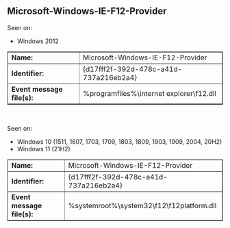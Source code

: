 ## Microsoft-Windows-IE-F12-Provider

Seen on:
* Windows 2012

<table border="1" class="docutils">
  <tbody>
    <tr>
      <td><b>Name:</b></td>
      <td>Microsoft-Windows-IE-F12-Provider</td>
    </tr>
    <tr>
      <td><b>Identifier:</b></td>
      <td>{d17fff2f-392d-478c-a41d-737a216eb2a4}</td>
    </tr>
    <tr>
      <td><b>Event message file(s):</b></td>
      <td>%programfiles%\internet explorer\f12.dll</td>
    </tr>
  </tbody>
</table>

&nbsp;

Seen on:
* Windows 10 (1511, 1607, 1703, 1709, 1803, 1809, 1903, 1909, 2004, 20H2)
* Windows 11 (21H2)

<table border="1" class="docutils">
  <tbody>
    <tr>
      <td><b>Name:</b></td>
      <td>Microsoft-Windows-IE-F12-Provider</td>
    </tr>
    <tr>
      <td><b>Identifier:</b></td>
      <td>{d17fff2f-392d-478c-a41d-737a216eb2a4}</td>
    </tr>
    <tr>
      <td><b>Event message file(s):</b></td>
      <td>%systemroot%\system32\f12\f12platform.dll</td>
    </tr>
  </tbody>
</table>

&nbsp;

